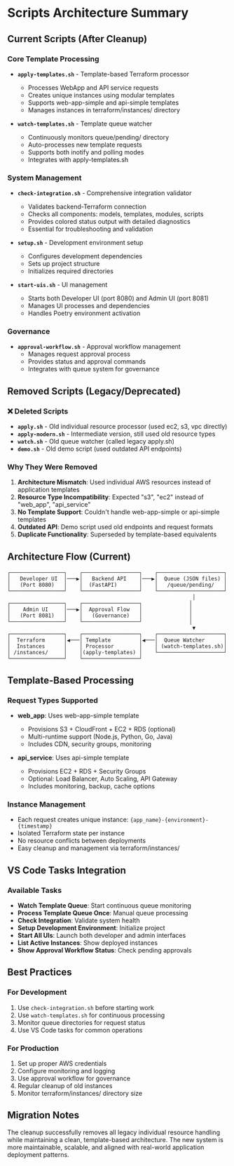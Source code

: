 # Scripts Architecture Summary

## Current Scripts (After Cleanup)

### Core Template Processing
- **`apply-templates.sh`** - Template-based Terraform processor
  - Processes WebApp and API service requests
  - Creates unique instances using modular templates
  - Supports web-app-simple and api-simple templates
  - Manages instances in terraform/instances/ directory

- **`watch-templates.sh`** - Template queue watcher
  - Continuously monitors queue/pending/ directory
  - Auto-processes new template requests
  - Supports both inotify and polling modes
  - Integrates with apply-templates.sh

### System Management
- **`check-integration.sh`** - Comprehensive integration validator
  - Validates backend-Terraform connection
  - Checks all components: models, templates, modules, scripts
  - Provides colored status output with detailed diagnostics
  - Essential for troubleshooting and validation

- **`setup.sh`** - Development environment setup
  - Configures development dependencies
  - Sets up project structure
  - Initializes required directories

- **`start-uis.sh`** - UI management
  - Starts both Developer UI (port 8080) and Admin UI (port 8081)
  - Manages UI processes and dependencies
  - Handles Poetry environment activation

### Governance
- **`approval-workflow.sh`** - Approval workflow management
  - Manages request approval process
  - Provides status and approval commands
  - Integrates with queue system for governance

## Removed Scripts (Legacy/Deprecated)

### ❌ Deleted Scripts
- **`apply.sh`** - Old individual resource processor (used ec2, s3, vpc directly)
- **`apply-modern.sh`** - Intermediate version, still used old resource types
- **`watch.sh`** - Old queue watcher (called legacy apply.sh)
- **`demo.sh`** - Old demo script (used outdated API endpoints)

### Why They Were Removed
1. **Architecture Mismatch**: Used individual AWS resources instead of application templates
2. **Resource Type Incompatibility**: Expected "s3", "ec2" instead of "web_app", "api_service"
3. **No Template Support**: Couldn't handle web-app-simple or api-simple templates
4. **Outdated API**: Demo script used old endpoints and request formats
5. **Duplicate Functionality**: Superseded by template-based equivalents

## Architecture Flow (Current)

```
┌─────────────────┐    ┌──────────────────┐    ┌─────────────────────┐
│   Developer UI  │───▶│   Backend API    │───▶│  Queue (JSON files) │
│   (Port 8080)   │    │  (FastAPI)       │    │   /queue/pending/   │
└─────────────────┘    └──────────────────┘    └─────────────────────┘
                                                           │
┌─────────────────┐    ┌──────────────────┐               │
│    Admin UI     │───▶│  Approval Flow   │               │
│   (Port 8081)   │    │   (Governance)   │               │
└─────────────────┘    └──────────────────┘               │
                                                           ▼
┌─────────────────┐    ┌──────────────────┐    ┌─────────────────────┐
│  Terraform      │◀───│ Template         │◀───│  Queue Watcher      │
│  Instances      │    │ Processor        │    │ (watch-templates.sh)│
│ /instances/     │    │(apply-templates) │    └─────────────────────┘
└─────────────────┘    └──────────────────┘
```

## Template-Based Processing

### Request Types Supported
- **web_app**: Uses web-app-simple template
  - Provisions S3 + CloudFront + EC2 + RDS (optional)
  - Multi-runtime support (Node.js, Python, Go, Java)
  - Includes CDN, security groups, monitoring

- **api_service**: Uses api-simple template  
  - Provisions EC2 + RDS + Security Groups
  - Optional: Load Balancer, Auto Scaling, API Gateway
  - Includes monitoring, backup, cache options

### Instance Management
- Each request creates unique instance: `{app_name}-{environment}-{timestamp}`
- Isolated Terraform state per instance
- No resource conflicts between deployments
- Easy cleanup and management via terraform/instances/

## VS Code Tasks Integration

### Available Tasks
- **Watch Template Queue**: Start continuous queue monitoring
- **Process Template Queue Once**: Manual queue processing
- **Check Integration**: Validate system health
- **Setup Development Environment**: Initialize project
- **Start All UIs**: Launch both developer and admin interfaces
- **List Active Instances**: Show deployed instances
- **Show Approval Workflow Status**: Check pending approvals

## Best Practices

### For Development
1. Use `check-integration.sh` before starting work
2. Use `watch-templates.sh` for continuous processing
3. Monitor queue directories for request status
4. Use VS Code tasks for common operations

### For Production
1. Set up proper AWS credentials
2. Configure monitoring and logging
3. Use approval workflow for governance
4. Regular cleanup of old instances
5. Monitor terraform/instances/ directory size

## Migration Notes

The cleanup successfully removes all legacy individual resource handling while maintaining a clean, template-based architecture. The new system is more maintainable, scalable, and aligned with real-world application deployment patterns.
